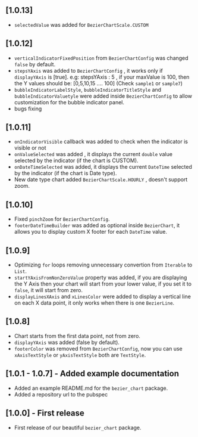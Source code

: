 ## [1.0.13]

- `selectedValue` was added for `BezierChartScale.CUSTOM`

## [1.0.12]

- `verticalIndicatorFixedPosition` from `BezierChartConfig` was changed `false` by default.
- `stepsYAxis` was added to `BezierChartConfig` , it works only if `displayYAxis` is [true]. e.g: stepsYAxis : 5 ,  if your maxValue is 100, then the Y values should be: [0,5,10,15 .... 100]  (Check `sample1` or `sample7`)
- `bubbleIndicatorLabelStyle`, `bubbleIndicatorTitleStyle` and `bubbleIndicatorValuetyle` were added inside `BezierChartConfig` to allow customization for the bubble indicator panel.
- bugs fixing


## [1.0.11]

- `onIndicatorVisible` callback was added to check when the indicator is visible or not
- `onValueSelected` was added , it displays the current `double` value selected by the indicator (if the chart is CUSTOM).
- `onDateTimeSelected` was added, it displays the current `DateTime` selected by the indicator (if the chart is Date type).
- New date type chart added `BezierChartScale.HOURLY` , doesn't support zoom.

## [1.0.10]

- Fixed `pinchZoom` for `BezierChartConfig`.
- `footerDateTimeBuilder` was added as optional inside `BezierChart`, it allows you to display custom X footer for each `DateTime` value.

## [1.0.9]

- Optimizing `for` loops removing unnecessary convertion from `Iterable` to `List`.
- `startYAxisFromNonZeroValue` property was added, if you are displaying the Y Axis then your chart will start from your lower value, if you set it to `false`, it will start from zero.
- `displayLinesXAxis` and `xLinesColor` were added to display a vertical line on each X data point, it only works when there is one `BezierLine`.

## [1.0.8]

* Chart starts from the first data point, not from zero.
* `displayYAxis` was added (false by default).
* `footerColor` was removed from `BezierChartConfig`, now you can use `xAxisTextStyle` or `yAxisTextStyle` both are `TextStyle`.

## [1.0.1 - 1.0.7] - Added example documentation

- Added an example README.md for the `bezier_chart` package.
- Added a repository url to the pubspec

## [1.0.0] - First release

- First release of our beautiful `bezier_chart` package.
